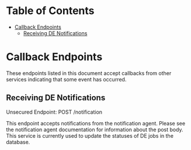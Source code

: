# Table of Contents

* [Callback Endpoints](#callback-endpoints)
    * [Receiving DE Notifications](#receiving-de-notifications)


# Callback Endpoints

These endpoints listed in this document accept callbacks from other services
indicating that some event has occurred.

## Receiving DE Notifications

Unsecured Endpoint: POST /notification

This endpoint accepts notifications from the notification agent. Please see the
notification agent documentation for information about the post body. This
service is currently used to update the statuses of DE jobs in the database.
